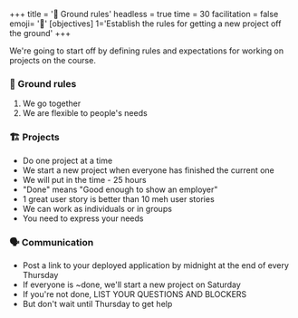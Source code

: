 +++
title = '📏 Ground rules'
headless = true
time = 30
facilitation = false
emoji= '🧩'
[objectives]
    1='Establish the rules for getting a new project off the ground'
+++

We're going to start off by defining rules and expectations for working on projects on the course.

### 📐 Ground rules

1. We go together
2. We are flexible to people's needs

### 🏗️ Projects

- Do one project at a time
- We start a new project when everyone has finished the current one
- We will put in the time - 25 hours
- "Done" means "Good enough to show an employer"
- 1 great user story is better than 10 meh user stories
- We can work as individuals or in groups
- You need to express your needs

### 🗣️ Communication

- Post a link to your deployed application by midnight at the end of every Thursday
- If everyone is ~done, we'll start a new project on Saturday
- If you're not done, LIST YOUR QUESTIONS AND BLOCKERS
- But don't wait until Thursday to get help
